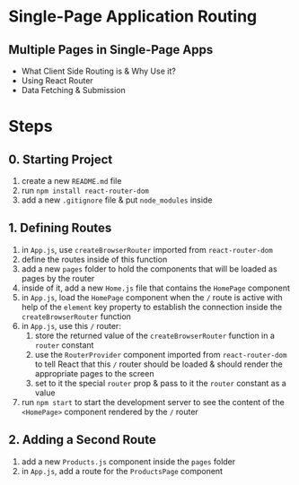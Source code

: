 # Single-Page Application Routing

## Multiple Pages in Single-Page Apps

- What Client Side Routing is & Why Use it?
- Using React Router
- Data Fetching & Submission

# Steps

## 0. Starting Project

1. create a new `README.md` file
2. run `npm install react-router-dom`
3. add a new `.gitignore` file & put `node_modules` inside

## 1. Defining Routes

1. in `App.js`, use `createBrowserRouter` imported from `react-router-dom`
2. define the routes inside of this function
3. add a new `pages` folder to hold the components that will be loaded as pages by the router
4. inside of it, add a new `Home.js` file that contains the `HomePage` component
5. in `App.js`, load the `HomePage` component when the `/` route is active with help of the `element` key property to establish the connection inside the `createBrowserRouter` function
6. in `App.js`, use this `/` router:
   1. store the returned value of the `createBrowserRouter` function in a `router` constant
   2. use the `RouterProvider` component imported from `react-router-dom` to tell React that this `/` router should be loaded & should render the appropriate pages to the screen
   3. set to it the special `router` prop & pass to it the `router` constant as a value
7. run `npm start` to start the development server to see the content of the `<HomePage>` component rendered by the `/` router

## 2. Adding a Second Route

1. add a new `Products.js` component inside the `pages` folder
2. in `App.js`, add a route for the `ProductsPage` component
